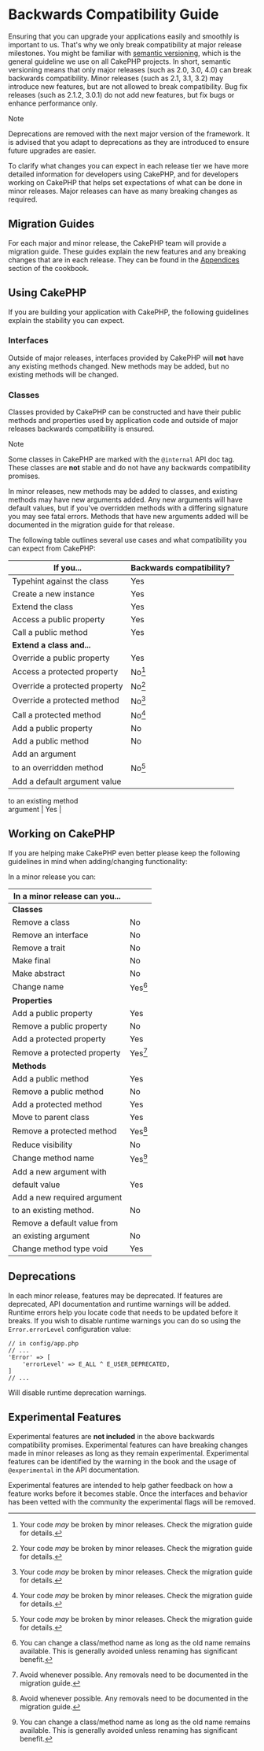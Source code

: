 # Backwards Compatibility Guide

Ensuring that you can upgrade your applications easily and smoothly is important
to us. That's why we only break compatibility at major release milestones.
You might be familiar with [semantic versioning](https://semver.org/), which is
the general guideline we use on all CakePHP projects. In short, semantic
versioning means that only major releases (such as 2.0, 3.0, 4.0) can break
backwards compatibility. Minor releases (such as 2.1, 3.1, 3.2) may introduce new
features, but are not allowed to break compatibility. Bug fix releases (such as 2.1.2,
3.0.1) do not add new features, but fix bugs or enhance performance only.

> [!NOTE]
> Deprecations are removed with the next major version of the framework.
> It is advised that you adapt to deprecations as they are introduced to
> ensure future upgrades are easier.

To clarify what changes you can expect in each release tier we have more
detailed information for developers using CakePHP, and for developers working on
CakePHP that helps set expectations of what can be done in minor releases. Major
releases can have as many breaking changes as required.

## Migration Guides

For each major and minor release, the CakePHP team will provide a migration
guide. These guides explain the new features and any breaking changes that are
in each release. They can be found in the [Appendices](../appendices.md) section of the
cookbook.

## Using CakePHP

If you are building your application with CakePHP, the following guidelines
explain the stability you can expect.

### Interfaces

Outside of major releases, interfaces provided by CakePHP will **not** have any
existing methods changed. New methods may be added, but no existing methods will
be changed.

### Classes

Classes provided by CakePHP can be constructed and have their public methods and
properties used by application code and outside of major releases backwards
compatibility is ensured.

> [!NOTE]
> Some classes in CakePHP are marked with the `@internal` API doc tag. These
> classes are **not** stable and do not have any backwards compatibility
> promises.

In minor releases, new methods may be added to classes, and existing methods may
have new arguments added. Any new arguments will have default values, but if
you've overridden methods with a differing signature you may see fatal errors.
Methods that have new arguments added will be documented in the migration guide
for that release.

The following table outlines several use cases and what compatibility you can
expect from CakePHP:

| If you...                     | Backwards compatibility? |
|-------------------------------|--------------------------|
| Typehint against the class    | Yes                      |
| Create a new instance         | Yes                      |
| Extend the class              | Yes                      |
| Access a public property      | Yes                      |
| Call a public method          | Yes                      |
| **Extend a class and...**     |                          |
| Override a public property    | Yes                      |
| Access a protected property   | No[^1]                   |
| Override a protected property | No[^2]                   |
| Override a protected method   | No[^3]                   |
| Call a protected method       | No[^4]                   |
| Add a public property         | No                       |
| Add a public method           | No                       |
| Add an argument               
 to an overridden method        | No[^5]                   |
| Add a default argument value  
 to an existing method          
 argument                       | Yes                      |

## Working on CakePHP

If you are helping make CakePHP even better please keep the following guidelines
in mind when adding/changing functionality:

In a minor release you can:

| In a minor release can you... |         |
|-------------------------------|---------|
| **Classes**                   |         |
| Remove a class                | No      |
| Remove an interface           | No      |
| Remove a trait                | No      |
| Make final                    | No      |
| Make abstract                 | No      |
| Change name                   | Yes[^6] |
| **Properties**                |         |
| Add a public property         | Yes     |
| Remove a public property      | No      |
| Add a protected property      | Yes     |
| Remove a protected property   | Yes[^7] |
| **Methods**                   |         |
| Add a public method           | Yes     |
| Remove a public method        | No      |
| Add a protected method        | Yes     |
| Move to parent class          | Yes     |
| Remove a protected method     | Yes[^8] |
| Reduce visibility             | No      |
| Change method name            | Yes[^9] |
| Add a new argument with       
 default value                  | Yes     |
| Add a new required argument   
 to an existing method.         | No      |
| Remove a default value from   
 an existing argument           | No      |
| Change method type void       | Yes     |

## Deprecations

In each minor release, features may be deprecated. If features are deprecated,
API documentation and runtime warnings will be added. Runtime errors help you
locate code that needs to be updated before it breaks. If you wish to disable
runtime warnings you can do so using the `Error.errorLevel` configuration
value:

    // in config/app.php
    // ...
    'Error' => [
        'errorLevel' => E_ALL ^ E_USER_DEPRECATED,
    ]
    // ...

Will disable runtime deprecation warnings.

<a id="experimental-features"></a>

## Experimental Features

Experimental features are **not included** in the above backwards compatibility
promises. Experimental features can have breaking changes made in minor releases
as long as they remain experimental. Experimental features can be identified by
the warning in the book and the usage of `@experimental` in the API
documentation.

Experimental features are intended to help gather feedback on how a feature
works before it becomes stable. Once the interfaces and behavior has been vetted
with the community the experimental flags will be removed.

[^1]: Your code *may* be broken by minor releases. Check the migration guide
    for details.

[^2]: Your code *may* be broken by minor releases. Check the migration guide
    for details.

[^3]: Your code *may* be broken by minor releases. Check the migration guide
    for details.

[^4]: Your code *may* be broken by minor releases. Check the migration guide
    for details.

[^5]: Your code *may* be broken by minor releases. Check the migration guide
    for details.

[^6]: You can change a class/method name as long as the old name remains
    available. This is generally avoided unless renaming has significant
    benefit.

[^7]: Avoid whenever possible. Any removals need to be documented in
    the migration guide.

[^8]: Avoid whenever possible. Any removals need to be documented in
    the migration guide.

[^9]: You can change a class/method name as long as the old name remains
    available. This is generally avoided unless renaming has significant
    benefit.
